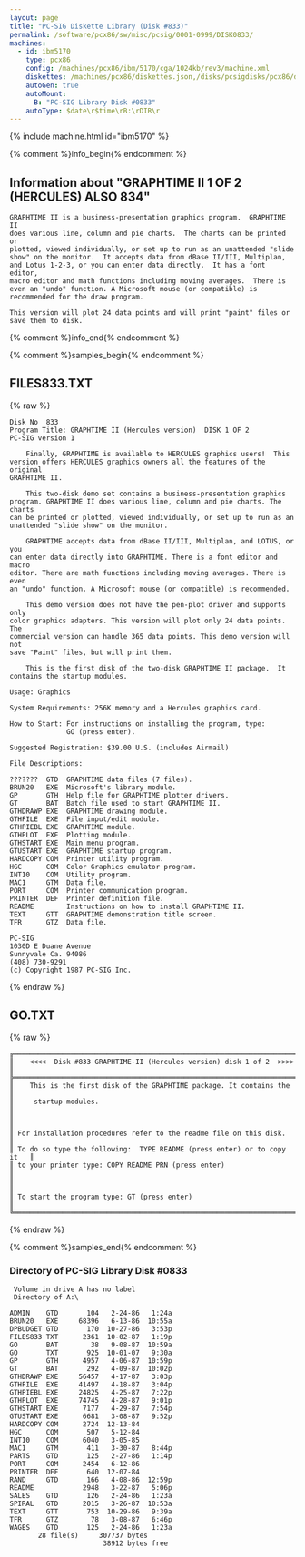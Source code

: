 ```yaml
---
layout: page
title: "PC-SIG Diskette Library (Disk #833)"
permalink: /software/pcx86/sw/misc/pcsig/0001-0999/DISK0833/
machines:
  - id: ibm5170
    type: pcx86
    config: /machines/pcx86/ibm/5170/cga/1024kb/rev3/machine.xml
    diskettes: /machines/pcx86/diskettes.json,/disks/pcsigdisks/pcx86/diskettes.json
    autoGen: true
    autoMount:
      B: "PC-SIG Library Disk #0833"
    autoType: $date\r$time\rB:\rDIR\r
---
```


{% include machine.html id="ibm5170" %}

{% comment %}info_begin{% endcomment %}

## Information about "GRAPHTIME II 1 OF 2 (HERCULES) ALSO 834"

    GRAPHTIME II is a business-presentation graphics program.  GRAPHTIME II
    does various line, column and pie charts.  The charts can be printed or
    plotted, viewed individually, or set up to run as an unattended "slide
    show" on the monitor.  It accepts data from dBase II/III, Multiplan,
    and Lotus 1-2-3, or you can enter data directly.  It has a font editor,
    macro editor and math functions including moving averages.  There is
    even an "undo" function. A Microsoft mouse (or compatible) is
    recommended for the draw program.
    
    This version will plot 24 data points and will print "paint" files or
    save them to disk.
{% comment %}info_end{% endcomment %}

{% comment %}samples_begin{% endcomment %}

## FILES833.TXT

{% raw %}
```
Disk No  833
Program Title: GRAPHTIME II (Hercules version)  DISK 1 OF 2
PC-SIG version 1
 
    Finally, GRAPHTIME is available to HERCULES graphics users!  This
version offers HERCULES graphics owners all the features of the original
GRAPHTIME II.
 
    This two-disk demo set contains a business-presentation graphics
program. GRAPHTIME II does various line, column and pie charts. The charts
can be printed or plotted, viewed individually, or set up to run as an
unattended "slide show" on the monitor.
 
    GRAPHTIME accepts data from dBase II/III, Multiplan, and LOTUS, or you
can enter data directly into GRAPHTIME. There is a font editor and macro
editor. There are math functions including moving averages. There is even
an "undo" function. A Microsoft mouse (or compatible) is recommended.
 
    This demo version does not have the pen-plot driver and supports only
color graphics adapters. This version will plot only 24 data points. The
commercial version can handle 365 data points. This demo version will not
save "Paint" files, but will print them.
 
    This is the first disk of the two-disk GRAPHTIME II package.  It
contains the startup modules.
 
Usage: Graphics
 
System Requirements: 256K memory and a Hercules graphics card.
 
How to Start: For instructions on installing the program, type:
              GO (press enter).
 
Suggested Registration: $39.00 U.S. (includes Airmail)
 
File Descriptions:
 
???????  GTD  GRAPHTIME data files (7 files).
BRUN20   EXE  Microsoft's library module.
GP       GTH  Help file for GRAPHTIME plotter drivers.
GT       BAT  Batch file used to start GRAPHTIME II.
GTHDRAWP EXE  GRAPHTIME drawing module.
GTHFILE  EXE  File input/edit module.
GTHPIEBL EXE  GRAPHTIME module.
GTHPLOT  EXE  Plotting module.
GTHSTART EXE  Main menu program.
GTUSTART EXE  GRAPHTIME startup program.
HARDCOPY COM  Printer utility program.
HGC      COM  Color Graphics emulator program.
INT10    COM  Utility program.
MAC1     GTM  Data file.
PORT     COM  Printer communication program.
PRINTER  DEF  Printer definition file.
README        Instructions on how to install GRAPHTIME II.
TEXT     GTT  GRAPHTIME demonstration title screen.
TFR      GTZ  Data file.
 
PC-SIG
1030D E Duane Avenue
Sunnyvale Ca. 94086
(408) 730-9291
(c) Copyright 1987 PC-SIG Inc.

```
{% endraw %}

## GO.TXT

{% raw %}
```
╔═════════════════════════════════════════════════════════════════════════╗
║    <<<<  Disk #833 GRAPHTIME-II (Hercules version) disk 1 of 2  >>>>    ║
╠═════════════════════════════════════════════════════════════════════════╣
║    This is the first disk of the GRAPHTIME package. It contains the     ║
║     startup modules.                                                    ║
║                                                                         ║
║ For installation procedures refer to the readme file on this disk.      ║
║ To do so type the following:  TYPE README (press enter) or to copy it   ║
║ to your printer type: COPY README PRN (press enter)                     ║
║                                                                         ║
║ To start the program type: GT (press enter)                             ║
╚═════════════════════════════════════════════════════════════════════════╝
```
{% endraw %}

{% comment %}samples_end{% endcomment %}

### Directory of PC-SIG Library Disk #0833

     Volume in drive A has no label
     Directory of A:\

    ADMIN    GTD       104   2-24-86   1:24a
    BRUN20   EXE     68396   6-13-86  10:55a
    DPBUDGET GTD       170  10-27-86   3:53p
    FILES833 TXT      2361  10-02-87   1:19p
    GO       BAT        38   9-08-87  10:59a
    GO       TXT       925  10-01-07   9:30a
    GP       GTH      4957   4-06-87  10:59p
    GT       BAT       292   4-09-87  10:02p
    GTHDRAWP EXE     56457   4-17-87   3:03p
    GTHFILE  EXE     41497   4-18-87   3:04p
    GTHPIEBL EXE     24825   4-25-87   7:22p
    GTHPLOT  EXE     74745   4-28-87   9:01p
    GTHSTART EXE      7177   4-29-87   7:54p
    GTUSTART EXE      6681   3-08-87   9:52p
    HARDCOPY COM      2724  12-13-84
    HGC      COM       507   5-12-84
    INT10    COM      6040   3-05-85
    MAC1     GTM       411   3-30-87   8:44p
    PARTS    GTD       125   2-27-86   1:14p
    PORT     COM      2454   6-12-86
    PRINTER  DEF       640  12-07-84
    RAND     GTD       166   4-08-86  12:59p
    README            2948   3-22-87   5:06p
    SALES    GTD       126   2-24-86   1:23a
    SPIRAL   GTD      2015   3-26-87  10:53a
    TEXT     GTT       753  10-29-86   9:39a
    TFR      GTZ        78   3-08-87   6:46p
    WAGES    GTD       125   2-24-86   1:23a
           28 file(s)     307737 bytes
                           38912 bytes free
